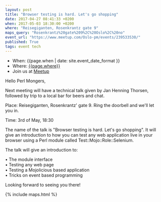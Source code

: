 ```yaml
---
layout: post
title: "Browser testing is hard. Let's go shopping"
date: 2017-04-27 08:41:33 +0200
when: 2017-05-03 18:30:00 +0200
where: "Reisegiganten, Rosenkrantz gate 9"
maps_query: "Rosenkrantz%20gate%209%2C%20Oslo%2C%20no"
event_url: "https://www.meetup.com/Oslo-pm/events/239533530/"
published: True
tags: event tech
---
```


* When: {{page.when | date: site.event_date_format }}
* Where: [{{page.where}}]({{site.maps_url}}{{page.maps_query}})
* Join us at [Meetup]({{page.event_url}})

Hello Perl Mongers,

Next meeting will have a technical talk given by Jan Henning Thorsen, followed by trip to a local bar for beers and chat.

Place: Reisegiganten, Rosenkrantz&#39; gate 9. Ring the doorbell and we&#39;ll let you in.

Time: 3rd of May, 18:30

The name of the talk is &quot;Browser testing is hard. Let&#39;s go shopping&quot;. It will give an introduction to how you can test any web application live in your browser using a Perl module called Test::Mojo::Role::Selenium.

The talk will give an introduction to:

• The module interface<br>• Testing any web page<br>• Testing a Mojolicious based application<br>• Tricks on event based programming

Looking forward to seeing you there!

{% include maps.html %}